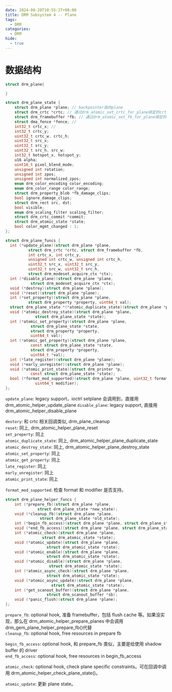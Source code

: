 ```yaml
---
date: 2024-08-28T10:55:27+08:00
title: DRM Subsystem 4 -- Plane
tags:
  - DRM
categories:
  - DRM
hide:
  - true
---
```


# 数据结构

```c
struct drm_plane{

}
```

```c
struct drm_plane_state {
    struct drm_plane *plane; // backpointer指向plane
    struct drm_crtc *crtc; // 通过drm_atomic_set_crtc_for_plane绑定的crtc
    struct drm_framebuffer *fb; // 通过drm_atomic_set_fb_for_plane绑定的fb
    struct dma_fence *fence; //
    int32_t crtc_x; //
    int32_t crtc_y;
    uint32_t crtc_w, crtc_h;
    uint32_t src_x;
    uint32_t src_y;
    uint32_t src_h, src_w;
    int32_t hotspot_x, hotspot_y;
    u16 alpha;
    uint16_t pixel_blend_mode;
    unsigned int rotation;
    unsigned int zpos;
    unsigned int normalized_zpos;
    enum drm_color_encoding color_encoding;
    enum drm_color_range color_range;
    struct drm_property_blob *fb_damage_clips;
    bool ignore_damage_clips;
    struct drm_rect src, dst;
    bool visible;
    enum drm_scaling_filter scaling_filter;
    struct drm_crtc_commit *commit;
    struct drm_atomic_state *state;
    bool color_mgmt_changed : 1;
};
```

```c
struct drm_plane_funcs {
  int (*update_plane)(struct drm_plane *plane,
          struct drm_crtc *crtc, struct drm_framebuffer *fb,
          int crtc_x, int crtc_y,
          unsigned int crtc_w, unsigned int crtc_h,
          uint32_t src_x, uint32_t src_y,
          uint32_t src_w, uint32_t src_h,
          struct drm_modeset_acquire_ctx *ctx);
  int (*disable_plane)(struct drm_plane *plane,
           struct drm_modeset_acquire_ctx *ctx);
  void (*destroy)(struct drm_plane *plane);
  void (*reset)(struct drm_plane *plane);
  int (*set_property)(struct drm_plane *plane,
          struct drm_property *property, uint64_t val);
  struct drm_plane_state *(*atomic_duplicate_state)(struct drm_plane *plane);
  void (*atomic_destroy_state)(struct drm_plane *plane,
             struct drm_plane_state *state);
  int (*atomic_set_property)(struct drm_plane *plane,
           struct drm_plane_state *state,
           struct drm_property *property,
           uint64_t val);
  int (*atomic_get_property)(struct drm_plane *plane,
           const struct drm_plane_state *state,
           struct drm_property *property,
           uint64_t *val);
  int (*late_register)(struct drm_plane *plane);
  void (*early_unregister)(struct drm_plane *plane);
  void (*atomic_print_state)(struct drm_printer *p,
           const struct drm_plane_state *state);
  bool (*format_mod_supported)(struct drm_plane *plane, uint32_t format,
             uint64_t modifier);
};

```

`update_plane`: legacy support，ioctrl setplane 会调用到，直接用 drm_atomic_helper_update_plane
`disable_plane`: legacy support, 直接用 drm_atomic_helper_disable_plane

`destory`: 和 crtc 相关回调类似, drm_plane_cleanup  
`reset`: 同上, drm_atomic_helper_plane_reset  
`set_preperty`: 同上  
`atomic_duplicate_state`: 同上, drm_atomic_helper_plane_duplicate_state  
`atomic_destroy_state`: 同上, drm_atomic_helper_plane_destroy_state  
`atomic_set_property`: 同上  
`atomic_get_property`: 同上  
`late_register`: 同上  
`early_unregister`: 同上  
`atomic_print_state`: 同上

`format_mod_supported`: 检查 format 和 modifier 是否支持。

```c
struct drm_plane_helper_funcs {
	int (*prepare_fb)(struct drm_plane *plane,
			  struct drm_plane_state *new_state);
	void (*cleanup_fb)(struct drm_plane *plane,
			   struct drm_plane_state *old_state);
	int (*begin_fb_access)(struct drm_plane *plane, struct drm_plane_state *new_plane_state);
	void (*end_fb_access)(struct drm_plane *plane, struct drm_plane_state *new_plane_state);
	int (*atomic_check)(struct drm_plane *plane,
			    struct drm_atomic_state *state);
	void (*atomic_update)(struct drm_plane *plane,
			      struct drm_atomic_state *state);
	void (*atomic_enable)(struct drm_plane *plane,
			      struct drm_atomic_state *state);
	void (*atomic_disable)(struct drm_plane *plane,
			       struct drm_atomic_state *state);
	int (*atomic_async_check)(struct drm_plane *plane,
				  struct drm_atomic_state *state);
	void (*atomic_async_update)(struct drm_plane *plane,
				    struct drm_atomic_state *state);
	int (*get_scanout_buffer)(struct drm_plane *plane,
				  struct drm_scanout_buffer *sb);
	void (*panic_flush)(struct drm_plane *plane);
};
```

`prepare_fb`: optional hook, 准备 framebuffer，包括 flush cache 等。如果没实现，那么在 drm_atomic_helper_prepare_planes 中会调用 drm_gem_plane_helper_prepare_fb()代替  
`cleanup_fb`: optional hook, free resources in prepare fb

`begin_fb_access`: optional hook, 和 prepare_fb 类似，主要是给使用 shadow buffer 的 driver  
`end_fb_access`: optional hook, free resources in begin_fb_access

`atomic_check`: optional hook, check plane specific constraints。可在回调中调用 drm_atomic_helper_check_plane_state()。

`atomic_update`: 更新 plane state。
